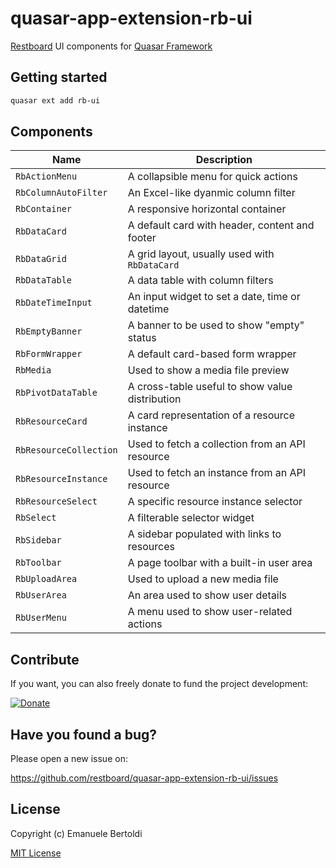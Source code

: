 # quasar-app-extension-rb-ui

[Restboard](https://restboard.github.io) UI components for [Quasar Framework](https://donate.quasar.dev)

## Getting started

```bash
quasar ext add rb-ui
```

## Components

| Name                          | Description                                 |
|-------------------------------|---------------------------------------------|
| `RbActionMenu`                | A collapsible menu for quick actions        |
| `RbColumnAutoFilter`          | An Excel-like dyanmic column filter         |
| `RbContainer`                 | A responsive horizontal container           |
| `RbDataCard`                  | A default card with header, content and footer |
| `RbDataGrid`                  | A grid layout, usually used with `RbDataCard` |
| `RbDataTable`                 | A data table with column filters            |
| `RbDateTimeInput`             | An input widget to set a date, time or datetime |
| `RbEmptyBanner`               | A banner to be used to show "empty" status  |
| `RbFormWrapper`               | A default card-based form wrapper           |
| `RbMedia`                     | Used to show a media file preview           |
| `RbPivotDataTable`            | A cross-table useful to show value distribution |
| `RbResourceCard`              | A card representation of a resource instance |
| `RbResourceCollection`        | Used to fetch a collection from an API resource |
| `RbResourceInstance`          | Used to fetch an instance from an API resource |
| `RbResourceSelect`            | A specific resource instance selector       |
| `RbSelect`                    | A filterable selector widget                |    
| `RbSidebar`                   | A sidebar populated with links to resources |
| `RbToolbar`                   | A page toolbar with a built-in user area    |
| `RbUploadArea`                | Used to upload a new media file             |
| `RbUserArea`                  | An area used to show user details           |
| `RbUserMenu`                  | A menu used to show user-related actions    |

## Contribute

If you want, you can also freely donate to fund the project development:

[![Donate](https://www.paypalobjects.com/en_US/i/btn/btn_donate_SM.gif)](https://paypal.me/EBertoldi)

## Have you found a bug?

Please open a new issue on:

<https://github.com/restboard/quasar-app-extension-rb-ui/issues>

## License

Copyright (c) Emanuele Bertoldi

[MIT License](http://en.wikipedia.org/wiki/MIT_License)
